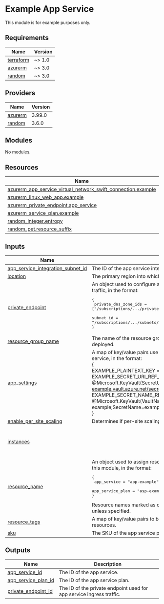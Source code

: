 # Example App Service

This module is for example purposes only.

<!-- BEGIN_TF_DOCS -->
## Requirements

| Name | Version |
|------|---------|
| <a name="requirement_terraform"></a> [terraform](#requirement\_terraform) | ~> 1.0 |
| <a name="requirement_azurerm"></a> [azurerm](#requirement\_azurerm) | ~> 3.0 |
| <a name="requirement_random"></a> [random](#requirement\_random) | ~> 3.0 |

## Providers

| Name | Version |
|------|---------|
| <a name="provider_azurerm"></a> [azurerm](#provider\_azurerm) | 3.99.0 |
| <a name="provider_random"></a> [random](#provider\_random) | 3.6.0 |

## Modules

No modules.

## Resources

| Name | Type |
|------|------|
| [azurerm_app_service_virtual_network_swift_connection.example](https://registry.terraform.io/providers/hashicorp/azurerm/latest/docs/resources/app_service_virtual_network_swift_connection) | resource |
| [azurerm_linux_web_app.example](https://registry.terraform.io/providers/hashicorp/azurerm/latest/docs/resources/linux_web_app) | resource |
| [azurerm_private_endpoint.app_service](https://registry.terraform.io/providers/hashicorp/azurerm/latest/docs/resources/private_endpoint) | resource |
| [azurerm_service_plan.example](https://registry.terraform.io/providers/hashicorp/azurerm/latest/docs/resources/service_plan) | resource |
| [random_integer.entropy](https://registry.terraform.io/providers/hashicorp/random/latest/docs/resources/integer) | resource |
| [random_pet.resource_suffix](https://registry.terraform.io/providers/hashicorp/random/latest/docs/resources/pet) | resource |

## Inputs

| Name | Description | Type | Default | Required |
|------|-------------|------|---------|:--------:|
| <a name="input_app_service_integration_subnet_id"></a> [app\_service\_integration\_subnet\_id](#input\_app\_service\_integration\_subnet\_id) | The ID of the app service integration subnet for egress traffic. | `string` | n/a | yes |
| <a name="input_location"></a> [location](#input\_location) | The primary region into which resources will be deployed. | `string` | n/a | yes |
| <a name="input_private_endpoint"></a> [private\_endpoint](#input\_private\_endpoint) | An object used to configure a private endpoint for app service ingress traffic, in the format:<pre>{<br>  private_dns_zone_ids = ["/subscriptions/.../privateDnsZones/privatelink.azurewebsites.net"]<br>  subnet_id            = "/subscriptions/.../subnets/AppServiceIntegrationSubnet"<br>}</pre> | <pre>object({<br>    private_dns_zone_ids = list(string)<br>    resource_group_name  = optional(string)<br>    subnet_id            = string<br>  })</pre> | n/a | yes |
| <a name="input_resource_group_name"></a> [resource\_group\_name](#input\_resource\_group\_name) | The name of the resource group into which resources will be deployed. | `string` | n/a | yes |
| <a name="input_app_settings"></a> [app\_settings](#input\_app\_settings) | A map of key/value pairs use as environment variables within the app service, in the format:<br>{<br>  EXAMPLE\_PLAINTEXT\_KEY       = "ExampleValue"<br>  EXAMPLE\_SECRET\_URI\_REF\_KEY  = @Microsoft.KeyVault(SecretUri=https://kv-example.vault.azure.net/secrets/examplesecret/)<br>  EXAMPLE\_SECRET\_NAME\_REF\_KEY = @Microsoft.KeyVault(VaultName=kv-example;SecretName=examplesecret)<br>} | `map(any)` | `{}` | no |
| <a name="input_enable_per_site_scaling"></a> [enable\_per\_site\_scaling](#input\_enable\_per\_site\_scaling) | Determines if per-site scaling should be enabled. | `bool` | `false` | no |
| <a name="input_instances"></a> [instances](#input\_instances) |  | <pre>object({<br>    count                  = number<br>    enable_zone_redundancy = bool<br>  })</pre> | <pre>{<br>  "count": 3,<br>  "enable_zone_redundancy": true<br>}</pre> | no |
| <a name="input_resource_name"></a> [resource\_name](#input\_resource\_name) | An object used to assign resource names to resources deployed in this module, in the format:<pre>{<br>  app_service      = "app-example"<br>  app_service_plan = "asp-example"<br>}</pre>Resource names marked as optional will be randomly generated unless specified. | <pre>object({<br>    app_service      = optional(string)<br>    app_service_plan = optional(string)<br>  })</pre> | `{}` | no |
| <a name="input_resource_tags"></a> [resource\_tags](#input\_resource\_tags) | A map of key/value pairs to be assigned as resource tags on taggable resources. | `map(string)` | `{}` | no |
| <a name="input_sku"></a> [sku](#input\_sku) | The SKU of the app service plan. | `string` | `"P0v3"` | no |

## Outputs

| Name | Description |
|------|-------------|
| <a name="output_app_service_id"></a> [app\_service\_id](#output\_app\_service\_id) | The ID of the app service. |
| <a name="output_app_service_plan_id"></a> [app\_service\_plan\_id](#output\_app\_service\_plan\_id) | The ID of the app service plan. |
| <a name="output_private_endpoint_id"></a> [private\_endpoint\_id](#output\_private\_endpoint\_id) | The ID of the private endpoint used for app service ingress traffic. |
<!-- END_TF_DOCS -->
